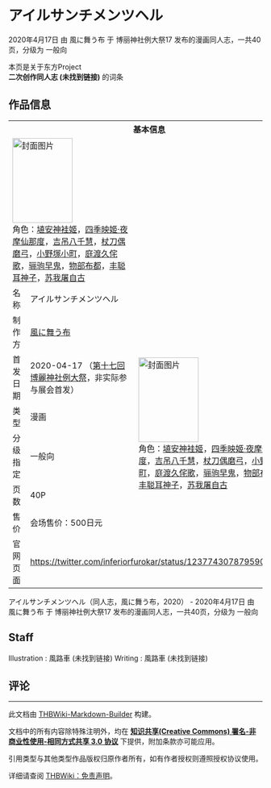 # アイルサンチメンツヘル

<!-- source html: G:\repos\THBWiki-Markdown-Builder\THBWikiMarkdown\Temp\main\f\f6\ns0%3A%E3%82%A2%E3%82%A4%E3%83%AB%E3%82%B5%E3%83%B3%E3%83%81%E3%83%A1%E3%83%B3%E3%83%84%E3%83%98%E3%83%AB.html -->

2020年4月17日 由 風に舞う布 于 博丽神社例大祭17 发布的漫画同人志，一共40页，分级为 一般向

本页是关于东方Project  
 **二次创作同人志 (未找到链接)** 的词条

## 作品信息

<table><tbody><tr><th colspan="3">基本信息</th></tr><tr><td class="cover-artwork-mobile" colspan="2"><a href="./文件-アイルサンチメンツヘル封面.jpg.md" class="image" title="封面图片"><img alt="封面图片" src="https://upload.thwiki.cc/thumb/6/61/%E3%82%A2%E3%82%A4%E3%83%AB%E3%82%B5%E3%83%B3%E3%83%81%E3%83%A1%E3%83%B3%E3%83%84%E3%83%98%E3%83%AB%E5%B0%81%E9%9D%A2.jpg/119px-%E3%82%A2%E3%82%A4%E3%83%AB%E3%82%B5%E3%83%B3%E3%83%81%E3%83%A1%E3%83%B3%E3%83%84%E3%83%98%E3%83%AB%E5%B0%81%E9%9D%A2.jpg" decoding="async" loading="lazy" width="119" height="168" srcset="https://upload.thwiki.cc/thumb/6/61/%E3%82%A2%E3%82%A4%E3%83%AB%E3%82%B5%E3%83%B3%E3%83%81%E3%83%A1%E3%83%B3%E3%83%84%E3%83%98%E3%83%AB%E5%B0%81%E9%9D%A2.jpg/178px-%E3%82%A2%E3%82%A4%E3%83%AB%E3%82%B5%E3%83%B3%E3%83%81%E3%83%A1%E3%83%B3%E3%83%84%E3%83%98%E3%83%AB%E5%B0%81%E9%9D%A2.jpg 1.5x, https://upload.thwiki.cc/thumb/6/61/%E3%82%A2%E3%82%A4%E3%83%AB%E3%82%B5%E3%83%B3%E3%83%81%E3%83%A1%E3%83%B3%E3%83%84%E3%83%98%E3%83%AB%E5%B0%81%E9%9D%A2.jpg/238px-%E3%82%A2%E3%82%A4%E3%83%AB%E3%82%B5%E3%83%B3%E3%83%81%E3%83%A1%E3%83%B3%E3%83%84%E3%83%98%E3%83%AB%E5%B0%81%E9%9D%A2.jpg 2x" data-file-width="1450" data-file-height="2048"></a><div class="cover-char">角色：<a href="./埴安神袿姬.md" title="埴安神袿姬">埴安神袿姬</a>，<a href="./四季映姬·夜摩仙那度.md" title="四季映姬·夜摩仙那度">四季映姬·夜摩仙那度</a>，<a href="./吉吊八千慧.md" title="吉吊八千慧">吉吊八千慧</a>，<a href="./杖刀偶磨弓.md" title="杖刀偶磨弓">杖刀偶磨弓</a>，<a href="./小野塚小町.md" title="小野塚小町">小野塚小町</a>，<a href="./庭渡久侘歌.md" title="庭渡久侘歌">庭渡久侘歌</a>，<a href="./骊驹早鬼.md" title="骊驹早鬼">骊驹早鬼</a>，<a href="./物部布都.md" title="物部布都">物部布都</a>，<a href="./丰聪耳神子.md" title="丰聪耳神子">丰聪耳神子</a>，<a href="./苏我屠自古.md" title="苏我屠自古">苏我屠自古</a></div></td>
</tr><tr><td class="label">名称</td><td colspan="2"> アイルサンチメンツヘル </td></tr><tr><td class="label">制作方</td><td><a href="./風に舞う布.md" title="風に舞う布">風に舞う布</a></td><td class="cover-artwork" rowspan="6" style="min-width:168px;"><a href="./文件-アイルサンチメンツヘル封面.jpg.md" class="image" title="封面图片"><img alt="封面图片" src="https://upload.thwiki.cc/thumb/6/61/%E3%82%A2%E3%82%A4%E3%83%AB%E3%82%B5%E3%83%B3%E3%83%81%E3%83%A1%E3%83%B3%E3%83%84%E3%83%98%E3%83%AB%E5%B0%81%E9%9D%A2.jpg/119px-%E3%82%A2%E3%82%A4%E3%83%AB%E3%82%B5%E3%83%B3%E3%83%81%E3%83%A1%E3%83%B3%E3%83%84%E3%83%98%E3%83%AB%E5%B0%81%E9%9D%A2.jpg" decoding="async" loading="lazy" width="119" height="168" srcset="https://upload.thwiki.cc/thumb/6/61/%E3%82%A2%E3%82%A4%E3%83%AB%E3%82%B5%E3%83%B3%E3%83%81%E3%83%A1%E3%83%B3%E3%83%84%E3%83%98%E3%83%AB%E5%B0%81%E9%9D%A2.jpg/178px-%E3%82%A2%E3%82%A4%E3%83%AB%E3%82%B5%E3%83%B3%E3%83%81%E3%83%A1%E3%83%B3%E3%83%84%E3%83%98%E3%83%AB%E5%B0%81%E9%9D%A2.jpg 1.5x, https://upload.thwiki.cc/thumb/6/61/%E3%82%A2%E3%82%A4%E3%83%AB%E3%82%B5%E3%83%B3%E3%83%81%E3%83%A1%E3%83%B3%E3%83%84%E3%83%98%E3%83%AB%E5%B0%81%E9%9D%A2.jpg/238px-%E3%82%A2%E3%82%A4%E3%83%AB%E3%82%B5%E3%83%B3%E3%83%81%E3%83%A1%E3%83%B3%E3%83%84%E3%83%98%E3%83%AB%E5%B0%81%E9%9D%A2.jpg 2x" data-file-width="1450" data-file-height="2048"></a><div class="cover-char">角色：<a href="./埴安神袿姬.md" title="埴安神袿姬">埴安神袿姬</a>，<a href="./四季映姬·夜摩仙那度.md" title="四季映姬·夜摩仙那度">四季映姬·夜摩仙那度</a>，<a href="./吉吊八千慧.md" title="吉吊八千慧">吉吊八千慧</a>，<a href="./杖刀偶磨弓.md" title="杖刀偶磨弓">杖刀偶磨弓</a>，<a href="./小野塚小町.md" title="小野塚小町">小野塚小町</a>，<a href="./庭渡久侘歌.md" title="庭渡久侘歌">庭渡久侘歌</a>，<a href="./骊驹早鬼.md" title="骊驹早鬼">骊驹早鬼</a>，<a href="./物部布都.md" title="物部布都">物部布都</a>，<a href="./丰聪耳神子.md" title="丰聪耳神子">丰聪耳神子</a>，<a href="./苏我屠自古.md" title="苏我屠自古">苏我屠自古</a></div></td>
</tr><tr><td class="label">首发日期</td><td>2020-04-17&#160;（<a href="/展会作品列表?e=%E5%8D%9A%E4%B8%BD%E7%A5%9E%E7%A4%BE%E4%BE%8B%E5%A4%A7%E7%A5%AD%2317">第十七回 博麗神社例大祭</a>，非实际参与展会首发）</td></tr><tr><td class="label">类型</td><td>漫画</td></tr><tr><td class="label">分级指定</td><td>一般向</td></tr><tr><td class="label">页数</td><td>40P</td></tr><tr><td class="label">售价</td><td>会场售价：500日元</td></tr>
<tr><td class="label">官网页面</td><td colspan="2"><a rel="nofollow" class="external free" href="https://twitter.com/inferiorfurokar/status/1237743078795907073">https://twitter.com/inferiorfurokar/status/1237743078795907073</a></td></tr></tbody></table>

アイルサンチメンツヘル（同人志，風に舞う布，2020） - 2020年4月17日 由 風に舞う布 于 博丽神社例大祭17 发布的漫画同人志，一共40页，分级为 一般向

## Staff
Illustration
: 風路車 (未找到链接)
Writing
: 風路車 (未找到链接)


## 评论




---

此文档由 [THBWiki-Markdown-Builder](https://github.com/Delsin-Yu/THBWiki-Markdown-Builder) 构建。

文档中的所有内容除特殊注明外，均在 [**知识共享(Creative Commons) 署名-非商业性使用-相同方式共享 3.0 协议**](https://creativecommons.org/licenses/by-sa/3.0/deed.zh-hans) 下提供，附加条款亦可能应用。

引用类型与其他类型作品版权归原作者所有，如有作者授权则遵照授权协议使用。

详细请查阅 [THBWiki：免责声明](https://thbwiki.cc/THBWiki:%E5%85%8D%E8%B4%A3%E5%A3%B0%E6%98%8E)。

